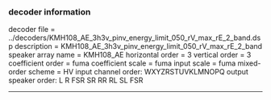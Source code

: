 
### decoder information 
decoder file = ../decoders/KMH108_AE_3h3v_pinv_energy_limit_050_rV_max_rE_2_band.dsp
description = KMH108_AE_3h3v_pinv_energy_limit_050_rV_max_rE_2_band
speaker array name = KMH108_AE
horizontal order   = 3
vertical order     = 3
coefficient order  = fuma
coefficient scale  = fuma
input scale        = fuma
mixed-order scheme = HV
input channel order: WXYZRSTUVKLMNOPQ
output speaker order: L R FSR SR RR RL SL FSR 

---


